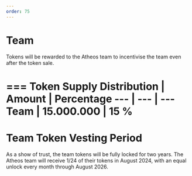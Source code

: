 ```yaml
---
order: 75
---
```


# Team

Tokens will be rewarded to the Atheos team to incentivise the team even after the token sale.

=== Token Supply
Distribution       | Amount       | Percentage
---                | ---          | ---
Team               | 15.000.000   | 15 %
===

# Team Token Vesting Period
As a show of trust, the team tokens will be fully locked for two years.
The Atheos team will receive 1/24 of their tokens in August 2024, with an equal unlock every month through August 2026.
